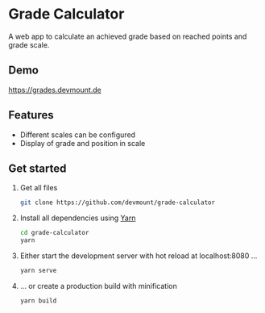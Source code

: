 # Grade Calculator

A web app to calculate an achieved grade based on reached points and grade scale.

## Demo

<https://grades.devmount.de>

## Features

- Different scales can be configured
- Display of grade and position in scale

## Get started

1. Get all files

    ```bash
    git clone https://github.com/devmount/grade-calculator
    ```

2. Install all dependencies using [Yarn](https://yarnpkg.com)

    ```bash
    cd grade-calculator
    yarn
    ```

3. Either start the development server with hot reload at localhost:8080 ...

    ```bash
    yarn serve
    ```

4. ... or create a production build with minification

    ```bash
    yarn build
    ```
